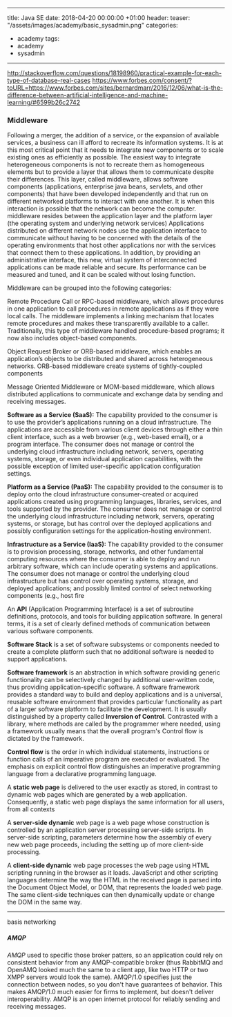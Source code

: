 
---
title: Java SE
date: 2018-04-20 00:00:00 +01:00
header:
  teaser: "/assets/images/academy/basic_sysadmin.png"
categories:
- academy
tags:
- academy
- sysadmin
---

http://stackoverflow.com/questions/18198960/practical-example-for-each-type-of-database-real-cases
https://www.forbes.com/consent/?toURL=https://www.forbes.com/sites/bernardmarr/2016/12/06/what-is-the-difference-between-artificial-intelligence-and-machine-learning/#6599b26c2742


### Middleware
Following a merger, the addition of a service, or the expansion of available services, a business can ill afford to recreate its information systems. It is at this most critical point that it needs to integrate new components or to scale existing ones as efficiently as possible. The easiest way to integrate heterogeneous components is not to recreate them as homogeneous elements but to provide a layer that allows them to communicate despite their differences. This layer, called middleware, allows software components (applications, enterprise java beans, servlets, and other components) that have been developed independently and that run on different networked platforms to interact with one another. It is when this interaction is possible that the network can become the computer.  middleware resides between the application layer and the platform layer (the operating system and underlying network services)
Applications distributed on different network nodes use the application interface to communicate without having to be concerned with the details of the operating environments that host other applications nor with the services that connect them to these applications. In addition, by providing an administrative interface, this new, virtual system of interconnected applications can be made reliable and secure. Its performance can be measured and tuned, and it can be scaled without losing function.

Middleware can be grouped into the following categories:

Remote Procedure Call or RPC-based middleware, which allows procedures in one application to call procedures in remote applications as if they were local calls. The middleware implements a linking mechanism that locates remote procedures and makes these transparently available to a caller. Traditionally, this type of middleware handled procedure-based programs; it now also includes object-based components.

Object Request Broker or ORB-based middleware, which enables an application’s objects to be distributed and shared across heterogeneous networks. ORB-based middleware create systems of tightly-coupled components

Message Oriented Middleware or MOM-based middleware, which allows distributed applications to communicate and exchange data by sending and receiving messages.


**Software as a Service (SaaS):** The capability provided to the consumer is to use the provider’s applications running on a cloud infrastructure. The applications are accessible from various client devices through either a thin client interface, such as a web browser (e.g., web-based email), or a program interface. The consumer does not manage or control the underlying cloud infrastructure including network, servers, operating systems, storage, or even individual application capabilities, with the possible exception of limited user-specific application configuration settings.

**Platform as a Service (PaaS):** The capability provided to the consumer is to deploy onto the cloud infrastructure consumer-created or acquired applications created using programming languages, libraries, services, and tools supported by the provider. The consumer does not manage or control the underlying cloud infrastructure including network, servers, operating systems, or storage, but has control over the deployed applications and possibly configuration settings for the application-hosting environment.

**Infrastructure as a Service (IaaS):** The capability provided to the consumer is to provision processing, storage, networks, and other fundamental computing resources where the consumer is able to deploy and run arbitrary software, which can include operating systems and applications. The consumer does not manage or control the underlying cloud infrastructure but has control over operating systems, storage, and deployed applications; and possibly limited control of select networking components (e.g., host fire


An **API** (Application Programming Interface) is a set of subroutine definitions, protocols, and tools for building application software. In general terms, it is a set of clearly defined methods of communication between various software components.

**Software Stack** is a set of software subsystems or components needed to create a complete platform such that no additional software is needed to support applications.

**Software framework** is an abstraction in which software providing generic functionality can be selectively changed by additional user-written code, thus providing application-specific software. A software framework provides a standard way to build and deploy applications and is a universal, reusable software environment that provides particular functionality as part of a larger software platform to facilitate the development.
It is usually distinguished by a property called **Inversion of Control**. Contrasted with a library, where methods are called by the programmer where needed, using a framework usually means that the overall program's Control flow is dictated by the framework.

**Control flow** is the order in which individual statements, instructions or function calls of an imperative program are executed or evaluated. The emphasis on explicit control flow distinguishes an imperative programming language from a declarative programming language.

A **static web page** is delivered to the user exactly as stored, in contrast to dynamic web pages which are generated by a web application.
Consequently, a static web page displays the same information for all users, from all contexts

A **server-side dynamic** web page is a web page whose construction is controlled by an application server processing server-side scripts. In server-side scripting, parameters determine how the assembly of every new web page proceeds, including the setting up of more client-side processing.

A **client-side dynamic** web page processes the web page using HTML scripting running in the browser as it loads. JavaScript and other scripting languages determine the way the HTML in the received page is parsed into the Document Object Model, or DOM, that represents the loaded web page. The same client-side techniques can then dynamically update or change the DOM in the same way.


----
basis networking
##### AMQP
*AMQP* used to specific those broker patters, so an application could rely on consistent behavior from any AMQP-compatible broker (thus RabbitMQ and OpenAMQ looked much the same to a client app, like two HTTP or two XMPP servers would look the same). AMQP/1.0 specifies just the connection between nodes, so you don't have guarantees of behavior. This makes AMQP/1.0 much easier for firms to implement, but doesn't deliver interoperability.
AMQP is an open internet protocol for reliably sending and receiving messages.
